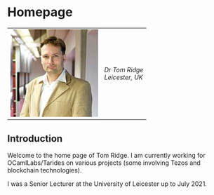 # Homepage

<table><tr>
<td>
<img src='torso.jpg'></img>
</td>
<td>
<address>
Dr Tom Ridge<br/>
Leicester, UK<br/>
</address>
</td>
</tr></table>

## Introduction

Welcome to the home page of Tom Ridge. I am currently working for
OCamlLabs/Tarides on various projects (some involving Tezos and
blockchain technologies).

I was a Senior Lecturer at the University of Leicester up to
July 2021. 

